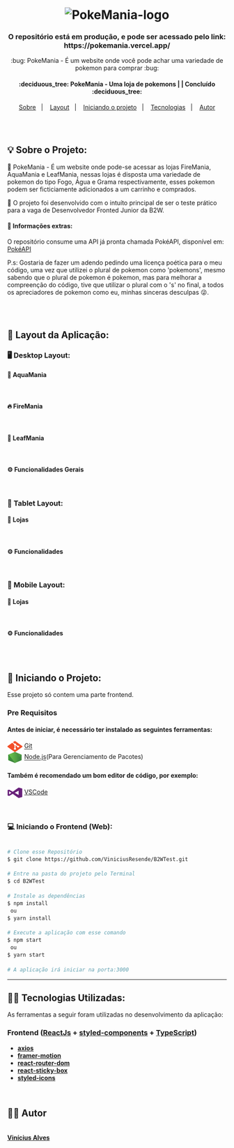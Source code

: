 <h1 align="center">
  <img alt="PokeMania-logo" src="https://www.flaticon.com/svg/vstatic/svg/361/361998.svg?token=exp=1619387583~hmac=747b11c9e9b7577e3baa2f3912c06f44" width="150px" />
</h1>
 <h3 align="center">O repositório está em produção, e pode ser acessado pelo link: https://pokemania.vercel.app/</h3>

<p align= "center">:bug: PokeMania - É um website onde você pode achar uma variedade de pokemon para comprar :bug:</p>

<h4 align="center"> 
	:deciduous_tree:  PokeMania - Uma loja de pokemons | | Concluído  :deciduous_tree:
</h4>

<p align="center">
  <a href="#bulb-sobre-o-projeto">Sobre</a>&nbsp;&nbsp;&nbsp;|&nbsp;&nbsp;&nbsp;
  <a href="#art-layout-da-aplicação">Layout</a>&nbsp;&nbsp;&nbsp;|&nbsp;&nbsp;&nbsp;
  <a href="#rocket-iniciando-o-projeto">Iniciando o projeto</a>&nbsp;&nbsp;&nbsp;|&nbsp;&nbsp;&nbsp;
  <a href="#man_technologist-tecnologias-utilizadas">Tecnologias</a>&nbsp;&nbsp;&nbsp;|&nbsp;&nbsp;&nbsp;
  <a href="#raising_hand_man-autor">Autor</a> 
</p>

</br>
</br>

## :bulb: Sobre o Projeto:

:shopping_cart: PokeMania - É um website onde pode-se acessar as lojas FireMania, AquaMania e LeafMania, nessas lojas é disposta uma variedade de pokemon do tipo Fogo, Água e Grama respectivamente, esses pokemon podem ser ficticiamente adicionados a um carrinho e comprados.

:briefcase: O projeto foi desenvolvido com o intuíto principal de ser o teste prático para a vaga de Desenvolvedor Fronted Junior da B2W.

#### :mag_right: Informações extras:

O repositório consume uma API já pronta chamada PokéAPI, disponível em: [PokéAPI](https://pokeapi.co/)

P.s: Gostaria de fazer um adendo pedindo uma licença poética para o meu código, uma vez que utilizei o plural de pokemon como 'pokemons', mesmo sabendo que o plural de pokemon é pokemon, mas para melhorar a compreenção do código, tive que utilizar o plural com o 's' no final, a todos os apreciadores de pokemon como eu, minhas sinceras desculpas :stuck_out_tongue_winking_eye:.

</br>
</br>

## :art: Layout da Aplicação:

### :desktop_computer: Desktop Layout:

#### :ocean: AquaMania

 <img alt="" src="https://res.cloudinary.com/viniciusalvesdefaria/image/upload/v1619438106/PokeMania/AquaManiaDesktop_mnpynp.gif">
 
#### :fire: FireMania

 <img alt="" src="https://res.cloudinary.com/viniciusalvesdefaria/image/upload/v1619438357/PokeMania/FireManiaDesktop_ycwkv9.gif">
 
 #### :leaves: LeafMania
 
 <img alt="" src="https://res.cloudinary.com/viniciusalvesdefaria/image/upload/v1619438433/PokeMania/LeafManiaDesktop_oyjd8f.gif">
 
 #### :gear: Funcionalidades Gerais

 <img alt="" src="https://res.cloudinary.com/viniciusalvesdefaria/image/upload/v1619438906/PokeMania/DesktopFunc_orfvvt.gif">
 
### :notebook_with_decorative_cover: Tablet Layout:

#### :shopping_cart: Lojas

  <img alt="" src="https://res.cloudinary.com/viniciusalvesdefaria/image/upload/v1619439515/PokeMania/LojasPokeManiaTablet_wmmsq9.gif">
  
#### :gear: Funcionalidades
  <img alt="" src="https://res.cloudinary.com/viniciusalvesdefaria/image/upload/v1619439578/PokeMania/FuncionalidadesPokeManiaTablet_zeigot.gif">

### :iphone: Mobile Layout:

#### :shopping_cart: Lojas

  <img alt="" src="https://res.cloudinary.com/viniciusalvesdefaria/image/upload/v1619439038/PokeMania/LojasPokeManiaMobile_ecsmtn.gif">
  
#### :gear: Funcionalidades
  <img alt="" src="https://res.cloudinary.com/viniciusalvesdefaria/image/upload/v1619439300/PokeMania/FuncionalidadesPokeManiaMobile_cupjd2.gif">
  
</br>
</br>

## :rocket: Iniciando o Projeto:

Esse projeto só contem uma parte frontend.

### Pre Requisitos

#### Antes de iniciar, é necessário ter instalado as seguintes ferramentas:

<img align="center" alt="GIT" height="25" width="35" src="https://raw.githubusercontent.com/devicons/devicon/master/icons/git/git-original.svg" style="max-width:100%;"> [Git](https://git-scm.com)</img>
</br>
<img align="center" alt="NodeJS" height="25" width="35" src="https://raw.githubusercontent.com/devicons/devicon/master/icons/nodejs/nodejs-original.svg" style="max-width:100%;"> [Node.js](https://nodejs.org/en/)(Para Gerenciamento de Pacotes)</img>

#### Também é recomendado um bom editor de código, por exemplo:

<img align="center" alt="VisualStudioCode" height="25" width="35" src="https://raw.githubusercontent.com/devicons/devicon/master/icons/visualstudio/visualstudio-plain.svg" style="max-width:100%;"> [VSCode](https://code.visualstudio.com/)</img>

</br>

### :computer: Iniciando o Frontend (Web):

```bash

# Clone esse Repositório
$ git clone https://github.com/ViniciusResende/B2WTest.git

# Entre na pasta do projeto pelo Terminal
$ cd B2WTest

# Instale as dependências
$ npm install
 ou
$ yarn install

# Execute a aplicação com esse comando
$ npm start
 ou
$ yarn start

# A aplicação irá iniciar na porta:3000

```

---

## :man_technologist: Tecnologias Utilizadas:

As ferramentas a seguir foram utilizadas no desenvolvimento da aplicação:

### **Frontend** ([ReactJs](https://reactjs.org/) + [styled-components](https://styled-components.com/) + [TypeScript](https://www.typescriptlang.org/))

- **[axios](https://www.npmjs.com/package/axios)**
- **[framer-motion](https://www.framer.com/motion/)**
- **[react-router-dom](https://www.npmjs.com/package/react-router-dom)**
- **[react-sticky-box](https://www.npmjs.com/package/react-sticky-box)**
- **[styled-icons](https://styled-icons.js.org/)**

</br>

## :raising_hand_man: Autor

<a href="https://github.com/ViniciusResende">
 	<img src="https://res.cloudinary.com/viniciusalvesdefaria/image/upload/v1613257612/foto_perfil_rounded_mv1cpi.png" width="100px;" alt=""/>
 <br />
 	<b>Vinícius Alves</b></a> <a href="https://github.com/ViniciusResende" title="Vinícius Alves"></a>
 <br />
